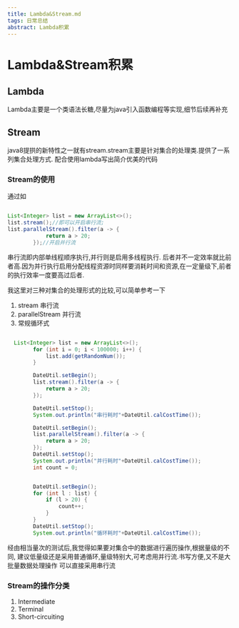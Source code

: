```yaml
---
title: Lambda&Stream.md
tags: 日常总结
abstract: Lambda积累
---
```


# Lambda&Stream积累

<!-- more -->
## Lambda
Lambda主要是一个类语法长糖,尽量为java引入函数编程等实现,细节后续再补充

## Stream
java8提拱的新特性之一就有stream.stream主要是针对集合的处理类.提供了一系列集合处理方式.
配合使用lambda写出简介优美的代码

### Stream的使用

通过如
``` java

List<Integer> list = new ArrayList<>();
list.stream();//即可以开启串行流;
list.parallelStream().filter(a -> {
            return a > 20;
        });//开启并行流
```
串行流即内部单线程顺序执行,并行则是启用多线程执行.
后者并不一定效率就比前者高.因为并行执行启用分配线程资源时同样要消耗时间和资源,在一定量级下,前者的执行效率一度要高过后者.        

我这里对三种对集合的处理形式的比较,可以简单参考一下
1. stream 串行流
2. parallelStream 并行流
3. 常规循环式

``` java

  List<Integer> list = new ArrayList<>();
        for (int i = 0; i < 100000; i++) {
            list.add(getRandomNum());
        }

        DateUtil.setBegin();
        list.stream().filter(a -> {
            return a > 20;
        });

        DateUtil.setStop();
        System.out.println("串行耗时"+DateUtil.calCostTime());

        DateUtil.setBegin();
        list.parallelStream().filter(a -> {
            return a > 20;
        });
        DateUtil.setStop();
        System.out.println("并行耗时"+DateUtil.calCostTime());
        int count = 0;


        DateUtil.setBegin();
        for (int l : list) {
            if (l > 20) {
                count++;
            }
        }
        DateUtil.setStop();
        System.out.println("循环耗时"+DateUtil.calCostTime());

```
经由相当量次的测试后,我觉得如果要对集合中的数据进行遍历操作,根据量级的不同,
建议低量级还是采用普通循环,量级特别大,可考虑用并行流.书写方便,又不是大批量数据处理操作
可以直接采用串行流

### Stream的操作分类
1. Intermediate
2. Terminal
3. Short-circuiting
